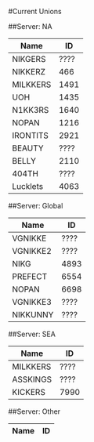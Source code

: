 #Current Unions

##Server: NA

Name | ID
------ | ------
NIKGERS | ????
NIKKERZ | 466
MILKKERS | 1491
UOH | 1435
N1KK3RS | 1640
NOPAN | 1216
IRONTITS | 2921
BEAUTY | ????
BELLY | 2110
404TH | ????
Lucklets | 4063

##Server: Global

Name  | ID
------ | ------
VGNIKKE | ????
VGNIKKE2 | ????
NIKG | 4893
PREFECT | 6554
NOPAN | 6698
VGNIKKE3 | ????
NIKKUNNY | ????

##Server: SEA

Name | ID
------ | ------
MILKKERS | ????
ASSKINGS | ????
KICKERS | 7990

##Server: Other

Name | ID
------ | ------